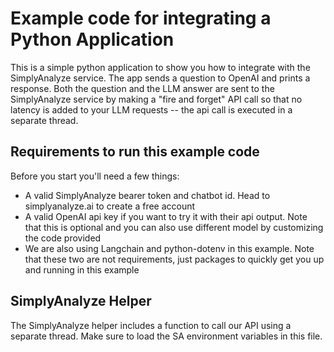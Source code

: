 # Example code for integrating a Python Application

This is a simple python application to show you how to integrate with the SimplyAnalyze 
service. The app sends a question to OpenAI and prints a response. Both the question and 
the LLM answer are sent to the SimplyAnalyze service by making a "fire and forget" API
call so that no latency is added to your LLM requests -- the api call is executed in a 
separate thread.

## Requirements to run this example code
Before you start you'll need a few things:
- A valid SimplyAnalyze bearer token and chatbot id. Head to simplyanalyze.ai to create a free account
- A valid OpenAI api key if you want to try it with their api output. Note that this is optional and you can also use different model by customizing the code provided
- We are also using Langchain and python-dotenv in this example. Note that these two are not requirements, just packages to quickly get you up and running in this example

## SimplyAnalyze Helper
The SimplyAnalyze helper includes a function to call our API using a separate thread.
Make sure to load the SA environment variables in this file.

